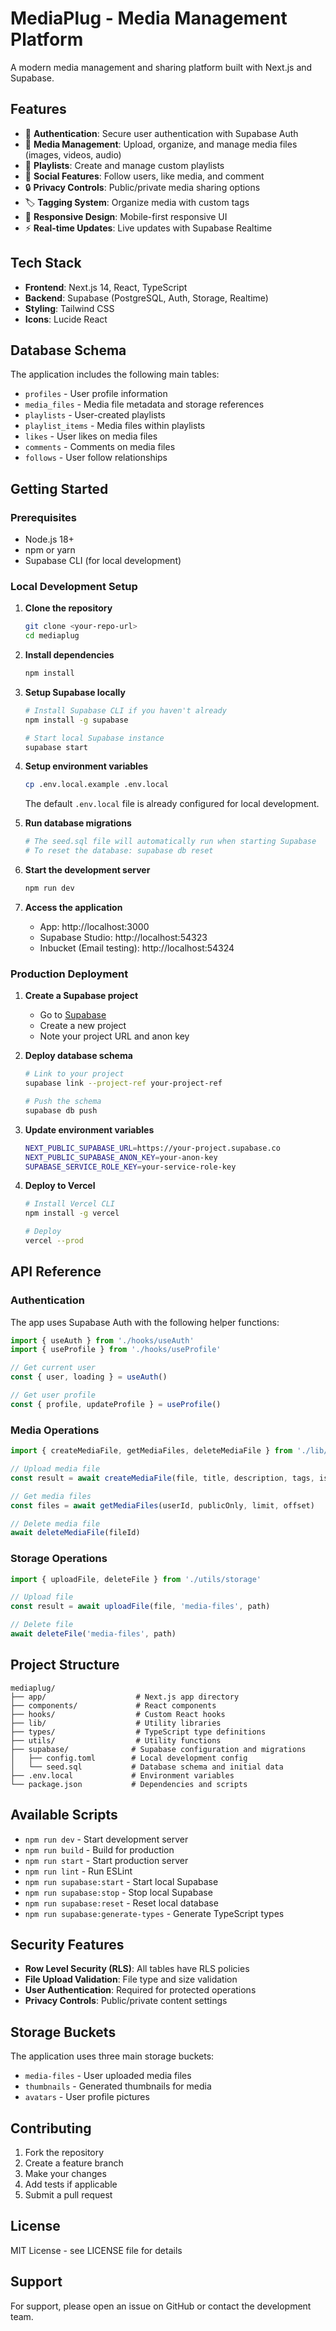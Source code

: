 # MediaPlug - Media Management Platform

A modern media management and sharing platform built with Next.js and Supabase.

## Features

- 🔐 **Authentication**: Secure user authentication with Supabase Auth
- 📁 **Media Management**: Upload, organize, and manage media files (images, videos, audio)
- 🎵 **Playlists**: Create and manage custom playlists
- 👥 **Social Features**: Follow users, like media, and comment
- 🔒 **Privacy Controls**: Public/private media sharing options
- 🏷️ **Tagging System**: Organize media with custom tags
- 📱 **Responsive Design**: Mobile-first responsive UI
- ⚡ **Real-time Updates**: Live updates with Supabase Realtime

## Tech Stack

- **Frontend**: Next.js 14, React, TypeScript
- **Backend**: Supabase (PostgreSQL, Auth, Storage, Realtime)
- **Styling**: Tailwind CSS
- **Icons**: Lucide React

## Database Schema

The application includes the following main tables:

- `profiles` - User profile information
- `media_files` - Media file metadata and storage references
- `playlists` - User-created playlists
- `playlist_items` - Media files within playlists
- `likes` - User likes on media files
- `comments` - Comments on media files
- `follows` - User follow relationships

## Getting Started

### Prerequisites

- Node.js 18+ 
- npm or yarn
- Supabase CLI (for local development)

### Local Development Setup

1. **Clone the repository**
   ```bash
   git clone <your-repo-url>
   cd mediaplug
   ```

2. **Install dependencies**
   ```bash
   npm install
   ```

3. **Setup Supabase locally**
   ```bash
   # Install Supabase CLI if you haven't already
   npm install -g supabase

   # Start local Supabase instance
   supabase start
   ```

4. **Setup environment variables**
   ```bash
   cp .env.local.example .env.local
   ```
   
   The default `.env.local` file is already configured for local development.

5. **Run database migrations**
   ```bash
   # The seed.sql file will automatically run when starting Supabase
   # To reset the database: supabase db reset
   ```

6. **Start the development server**
   ```bash
   npm run dev
   ```

7. **Access the application**
   - App: http://localhost:3000
   - Supabase Studio: http://localhost:54323
   - Inbucket (Email testing): http://localhost:54324

### Production Deployment

1. **Create a Supabase project**
   - Go to [Supabase](https://supabase.com)
   - Create a new project
   - Note your project URL and anon key

2. **Deploy database schema**
   ```bash
   # Link to your project
   supabase link --project-ref your-project-ref

   # Push the schema
   supabase db push
   ```

3. **Update environment variables**
   ```bash
   NEXT_PUBLIC_SUPABASE_URL=https://your-project.supabase.co
   NEXT_PUBLIC_SUPABASE_ANON_KEY=your-anon-key
   SUPABASE_SERVICE_ROLE_KEY=your-service-role-key
   ```

4. **Deploy to Vercel**
   ```bash
   # Install Vercel CLI
   npm install -g vercel

   # Deploy
   vercel --prod
   ```

## API Reference

### Authentication

The app uses Supabase Auth with the following helper functions:

```typescript
import { useAuth } from './hooks/useAuth'
import { useProfile } from './hooks/useProfile'

// Get current user
const { user, loading } = useAuth()

// Get user profile
const { profile, updateProfile } = useProfile()
```

### Media Operations

```typescript
import { createMediaFile, getMediaFiles, deleteMediaFile } from './lib/media'

// Upload media file
const result = await createMediaFile(file, title, description, tags, isPublic)

// Get media files
const files = await getMediaFiles(userId, publicOnly, limit, offset)

// Delete media file
await deleteMediaFile(fileId)
```

### Storage Operations

```typescript
import { uploadFile, deleteFile } from './utils/storage'

// Upload file
const result = await uploadFile(file, 'media-files', path)

// Delete file
await deleteFile('media-files', path)
```

## Project Structure

```
mediaplug/
├── app/                    # Next.js app directory
├── components/             # React components
├── hooks/                  # Custom React hooks
├── lib/                    # Utility libraries
├── types/                  # TypeScript type definitions
├── utils/                  # Utility functions
├── supabase/              # Supabase configuration and migrations
│   ├── config.toml        # Local development config
│   └── seed.sql           # Database schema and initial data
├── .env.local             # Environment variables
└── package.json           # Dependencies and scripts
```

## Available Scripts

- `npm run dev` - Start development server
- `npm run build` - Build for production
- `npm run start` - Start production server
- `npm run lint` - Run ESLint
- `npm run supabase:start` - Start local Supabase
- `npm run supabase:stop` - Stop local Supabase
- `npm run supabase:reset` - Reset local database
- `npm run supabase:generate-types` - Generate TypeScript types

## Security Features

- **Row Level Security (RLS)**: All tables have RLS policies
- **File Upload Validation**: File type and size validation
- **User Authentication**: Required for protected operations
- **Privacy Controls**: Public/private content settings

## Storage Buckets

The application uses three main storage buckets:

- `media-files` - User uploaded media files
- `thumbnails` - Generated thumbnails for media
- `avatars` - User profile pictures

## Contributing

1. Fork the repository
2. Create a feature branch
3. Make your changes
4. Add tests if applicable
5. Submit a pull request

## License

MIT License - see LICENSE file for details

## Support

For support, please open an issue on GitHub or contact the development team.
